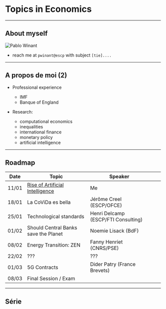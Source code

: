 # Topics in Economics

---

## About myself

![Pablo Winant](0_girafes.jpg)<!-- .element height="45%" width="450%" -->

- reach me at `pwinant@escp` with subject `[tie]....`

----

## A propos de moi (2)

- Professional experience
  - IMF
  - Banque of England

- Research:
  - computational economics
  - inequalities
  - international finance
  - monetary policy
  - artificial intelligence

----

## Roadmap

| Date  | Topic                                              | Speaker                             |     |     |
| ----- | -------------------------------------------------- | ----------------------------------- | --- | --- |
| 11/01 | [Rise of Artificial Intelligence](rise_of_ai.html) | Me                                  |     |     |
| 18/01 | La CoViDa es bella                                 | Jérôme Creel (ESCP/OFCE)            |     |     |
| 25/01 | Technological standards                            | Henri Delcamp (ESCP/FTI Consulting) |     |     |
| 01/02 | Should Central Banks save the Planet               | Noemie Lisack (BdF)                 |     |     |
| 08/02 | Energy Transition: ZEN                             | Fanny Henriet (CNRS/PSE)            |     |     |
| 22/02 | ???                                                | ???                                 |     |     |
| 01/03 | 5G Contracts                                       | Dider Patry (France Brevets)        |     |     |
| 08/03 | Final Session / Exam                               |                                     |     |     |

----

## Série